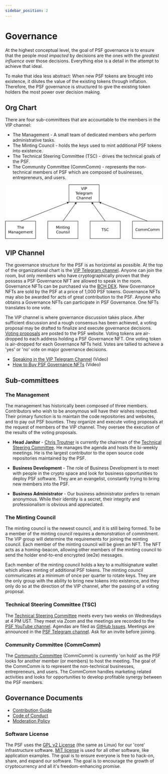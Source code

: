 ```yaml
---
sidebar_position: 2
---
```


# Governance
At the highest conceptual level, the goal of PSF governance is to ensure that the people *most impacted* by decisions are the ones with the *greatest influence* over those decisions. Everything else is a detail in the attempt to achieve that ideal.

To make that idea less abstract: When new PSF tokens are brought into existence, it dilutes the value of the existing tokens through inflation. Therefore, the PSF governance is structured to give the existing token holders the most power over decision making.

## Org Chart

There are four sub-committees that are accountable to the members in the VIP channel:
- The Management - A small team of dedicated members who perform administrative tasks.
- The Minting Council - holds the keys used to mint additional PSF tokens into existence.
- The Technical Steering Committee (TSC) - drives the technical goals of the PSF.
- The Community Committee (CommComm) - represents the non-technical members of PSF which are composed of businesses, entrepreneurs, and users.

![PSF governance Org chart](./img/gov-org-chart.png)

## VIP Channel
The governance structure for the PSF is as horizontal as possible. At the top of the organizational chart is the [VIP Telegram channel](https://t.me/psf_vip). Anyone can join the room, but only members who have cryptographically proven that they possess a PSF Governance NFT are allowed to speak in the room. Governance NFTs can be purchased via the [BCH DEX](https://dex.fullstack.cash). New Governance NFTs are sold by the PSF at a price of 1,000 PSF tokens. Governance NFTs may also be awarded for acts of great contribution to the PSF. Anyone who obtains a Governance NFTs can participate in PSF Governance. One NFTs translates to one vote.

The VIP channel is where governance discussion takes place. After sufficient discussion and a rough consensus has been achieved, a voting proposal may be drafted to finalize and execute governance decisions. [Voting proposals](https://psfoundation.cash/proposals) are posted to the PSF website. Voting tokens are air-dropped to each address holding a PSF Governance NFT. One voting token is air-dropped for each Governance NFTs held. Votes are tallied to achieve a 'yes' or 'no' vote on major governance decisions.

- [Speaking in the VIP Telegram Channel](https://youtu.be/2ETAFV7_CTk) (Video)
- [How to Buy PSF Governance NFTs](https://youtu.be/IICUT404IHs) (Video)

## Sub-committees

### The Management

The management has historically been composed of three members. Contributors who wish to be anonymous will have their wishes respected. Their primary function is to maintain the code repositories and websites, and to pay out PSF bounties. They organize and execute voting proposals at the request of members of the VIP channel. They oversee the execution of the results of the voting proposals.

- **Head Janitor** - [Chris Troutner](https://github.com/christroutner) is currently the chairman of the [Technical Steering Committee](#technical-steering-committee-tsc). He manages the agenda and hosts the bi-weekly meetings. He is the largest contributor to the open source code repositories maintained by the PSF.

- **Business Development** - The role of Business Development is to meet with people in the crypto space and look for business opportunities to deploy PSF software. They are an evangelist, constantly trying to bring new members into the PSF.

- **Business Administrator** - Our business administrator prefers to remain anonymous. While their identity is a secret, their integrity and professionalism is obvious and appreciated.

### The Minting Council

The minting council is the newest council, and it is still being formed. To be a member of the minting council requires a demonstration of commitment. The VIP group will determine the requirements for joining the minting council. Each member of the minting council will be given an NFT. The NFT acts as a homing-beacon, allowing other members of the minting council to send the holder end-to-end encrypted (ee2e) messages.

Each member of the minting council holds a key to a multisignature wallet which allows minting of additional PSF tokens. The minting council communicates at a minimum of once per quarter to rotate keys. They are the only group with the ability to bring new tokens into existence, and they only do so at the direction of the VIP channel, after the passing of a voting proposal.

### Technical Steering Committee (TSC)

The [Technical Steering Committee](https://github.com/Permissionless-Software-Foundation/TSC) meets every two weeks on Wednesdays at 4 PM UST. They meet via Zoom and the meetings are recorded to the [PSF YouTube channel](https://www.youtube.com/channel/UCQ57IDXJJSYXHBLpF1tBD0g). Agendas are filed as [GitHub Issues](https://github.com/Permissionless-Software-Foundation/TSC/issues). Meetings are announced in the [PSF Telegram channel](https://t.me/permissionless_software). Ask for an invite before joining.

### Community Committee (CommComm)

The [Community Committee](https://github.com/Permissionless-Software-Foundation/community-committee) (CommComm) is currently 'on hold' as the PSF looks for another member (or members) to host the meeting. The goal of the CommComm is to represent the non-technical businesses, entrepreneurs, and users. The CommComm handles marketing related activities and looks for opportunities to develop profitable synergy between the PSF members.

## Governance Documents

- [Contribution Guide](https://github.com/Permissionless-Software-Foundation/TSC/blob/master/CONTRIBUTING.md)
- [Code of Conduct](https://github.com/Permissionless-Software-Foundation/community-committee/blob/master/code-of-conduct.md)
- [Moderation Policy](https://github.com/Permissionless-Software-Foundation/community-committee/blob/master/moderation-policy.md)

### Software License

The PSF uses the [GPL v2 License](https://psfoundation.cash) (the same as Linux) for our 'core' infrastructure software. [MIT license](https://psfoundaition.cash) is used for all other software, like application examples. The goal is to ensure everyone is free to hack-on, share, and expand our software. The goal is to encourage the growth of cryptocurrency and all it's freedom-enhancing promise.
